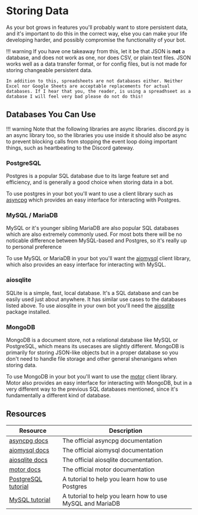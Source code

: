 # Storing Data

As your bot grows in features you'll probably want to store persistent data, and it's important to do this in the correct way, else you can make your life developing harder, and possibly compromise the functionality of your bot.

!!! warning
    If you have one takeaway from this, let it be that JSON is **not** a database, and does not work as one, nor does CSV, or plain text files. JSON works well as a data transfer format, or for config files, but is not made for storing changeable persistent data.

    In addition to this, spreadsheets are not databases either. Neither Excel nor Google Sheets are acceptable replacements for actual databases. If I hear that you, the reader, is using a spreadhseet as a database I will feel very bad please do not do this!

## Databases You Can Use

!!! warning
    Note that the following libraries are async libraries. discord.py is an async library too, so the libraries you use inside it should also be async to prevent blocking calls from stopping the event loop doing important things, such as heartbeating to the Discord gateway.

### PostgreSQL

Postgres is a popular SQL database due to its large feature set and efficiency, and is generally a good choice when storing data in a bot.

To use postgres in your bot you'll want to use a client library such as [asyncpg](https://pypi.org/project/asyncpg/) which provides an easy interface for interacting with Postgres.

### MySQL / MariaDB

MySQL or it's younger sibling MariaDB are also popular SQL databases which are also extremely commonly used. For most bots there will be no noticable difference between MySQL-based and Postgres, so it's really up to personal preference

To use MySQL or MariaDB in your bot you'll want the [aiomysql](https://pypi.org/project/aiomysql/) client library, which also provides an easy interface for interacting with MySQL.

### aiosqlite

SQLite is a simple, fast, local database. It's a SQL database and can be easily used just about anywhere. It has similar use cases to the databases listed above. To use aiosqlite in your own bot you'll need the [aiosqlite](https://readthedocs.org/projects/aiosqlite/) package installed.

### MongoDB

MongoDB is a document store, not a relational database like MySQL or PostgreSQL, which means its usecases are slightly different. MongoDB is primarily for storing JSON-like objects but in a proper database so you don't need to handle file storage and other general shenanigans when storing data.

To use MongoDB in your bot you'll want to use the [motor](https://pypi.org/project/motor/) client library. Motor also provides an easy interface for interacting with MongoDB, but in a very different way to the previous SQL databases mentioned, since it's fundamentally a different kind of database.

## Resources

| Resource                                                      | Description                                               |
|---------------------------------------------------------------|-----------------------------------------------------------|
| [asyncpg docs](https://magicstack.github.io/asyncpg/current/) | The official asyncpg documentation                        |
| [aiomysql docs](https://aiomysql.readthedocs.io/)             | The official aiomysql documentation                       |
| [aiosqlite docs](https://readthedocs.org/projects/aiosqlite/) | The official aiosqlite documentation.                     |
| [motor docs](https://motor.readthedocs.io/en/stable/)         | The official motor documentation                          |
| [PostgreSQL tutorial](https://www.postgresqltutorial.com/)    | A tutorial to help you learn how to use Postgres          |
| [MySQL tutorial](https://www.mysqltutorial.org/)              | A tutorial to help you learn how to use MySQL and MariaDB |

